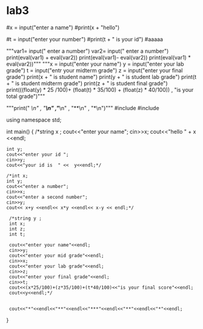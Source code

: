 # lab3
#x = input("enter a name")
#print(x + "hello")

#t = input("enter your number")
#print(t + " is your id")
#aaaaa



"""var1= input(" enter a number")
var2= input(" enter a number")
print(eval(var1) + eval(var2))
    print(eval(var1)- eval(var2))
    print(eval(var1) * eval(var2))"""
"""x = input("enter your name")
y = input("enter your lab grade")
t = input("entr your midterm grade")
z = input("enter your final grade")
print(x + "  is student name")
print(y + "  is student lab grade")
print(t + "  is student midterm grade")
print(z + "  is student final grade")
print(((float(y) * 25 /100)+ (float(t) * 35/100) + (float(z) * 40/100)) , "is your total grade")"""

"""print(" *\n" , "**\n" ,"***\n" , "**\n" , "*\n")"""
#include <iostream>
#include <string>



 using namespace std;

int main()
{
    /*string x ;
    cout<<"enter your name";
    cin>>x;
    cout<<"hello " +  x <<endl;

    int y;
    cout<<"enter your id ";
    cin>>y;
    cout<<"your id is  " <<  y<<endl;*/

    /*int x;
    int y;
    cout<<"enter a number";
    cin>>x;
    cout<<"enter a second number";
    cin>>y;
    cout<< x+y <<endl<< x*y <<endl<< x-y << endl;*/

     /*string y ;
     int x;
     int z;
     int t;

     cout<<"enter your name"<<endl;
     cin>>y;
     cout<<"enter your mid grade"<<endl;
     cin>>x;
     cout<<"enter your lab grade"<<endl;
     cin>>z;
     cout<<"enter your final grade"<<endl;
     cin>>t;
     cout<<(x*25/100)+(z*35/100)+(t*40/100)<<"is your final score"<<endl;
     cout<<y<<endl;*/


     cout<<"*"<<endl<<"**"<<endl<<"***"<<endl<<"**"<<endl<<"*"<<endl;





}
